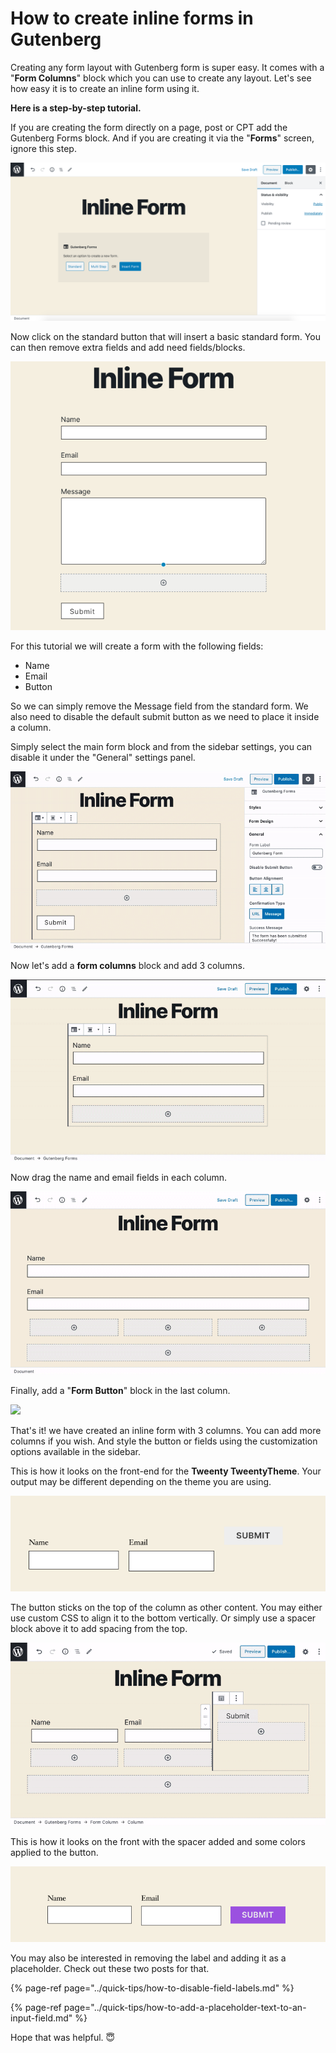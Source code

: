 # How to create inline forms in Gutenberg

Creating any form layout with Gutenberg form is super easy. It comes with a "**Form Columns**" block which you can use to create any layout. Let's see how easy it is to create an inline form using it. 

**Here is a step-by-step tutorial.**

If you are creating the form directly on a page, post or CPT add the Gutenberg Forms block. And if you are creating it via the "**Forms**" screen, ignore this step. 

![](../.gitbook/assets/image-2020-07-07-at-1.52.20-pm.png)

Now click on the standard button that will insert a basic standard form. You can then remove extra fields and add need fields/blocks.

![](../.gitbook/assets/image-2020-07-07-at-2.00.24-pm.png)

For this tutorial we will create a form with the following fields:

* Name
* Email
* Button

So we can simply remove the Message field from the standard form. We also need to disable the default submit button as we need to place it inside a column. 

Simply select the main form block and from the sidebar settings, you can disable it under the "General" settings panel.

![](../.gitbook/assets/screen-recording-2020-07-07-at-02.03.14-pm.gif)

Now let's add a **form columns** block and add 3 columns. 

![](../.gitbook/assets/screen-recording-2020-07-07-at-02.07.25-pm.gif)

Now drag the name and email fields in each column.

![](../.gitbook/assets/screen-recording-2020-07-07-at-02.08.56-pm.gif)

Finally, add a "**Form Button**" block in the last column. 

![](../.gitbook/assets/screen-recording-2020-07-07-at-02.09.28-pm.gif)

That's it! we have created an inline form with 3 columns. You can add more columns if you wish. And style the button or fields using the customization options available in the sidebar.

This is how it looks on the front-end for the **Tweenty TweentyTheme**. Your output may be different depending on the theme you are using.  

![](../.gitbook/assets/image-2020-07-07-at-2.12.43-pm.png)

The button sticks on the top of the column as other content. You may either use custom CSS to align it to the bottom vertically. Or simply use a spacer block above it to add spacing from the top.

![](../.gitbook/assets/screen-recording-2020-07-07-at-02.16.54-pm.gif)

This is how it looks on the front with the spacer added and some colors applied to the button.

![](../.gitbook/assets/image-2020-07-07-at-2.18.45-pm.png)

You may also be interested in removing the label and adding it as a placeholder. Check out these two posts for that.

{% page-ref page="../quick-tips/how-to-disable-field-labels.md" %}

{% page-ref page="../quick-tips/how-to-add-a-placeholder-text-to-an-input-field.md" %}

Hope that was helpful. 😇


